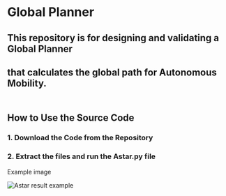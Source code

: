 # Global Planner
## This repository is for designing and validating a Global Planner
## that calculates the global path for Autonomous Mobility. <br><br>


## How to Use the Source Code <br>
### 1. Download the Code from the Repository <br>

### 2. Extract the files and run the Astar.py file <br>

Example image <br>

![Astar result example](https://github.com/user-attachments/assets/91c3e344-58cc-401e-b039-2255303b6bf3)

 
